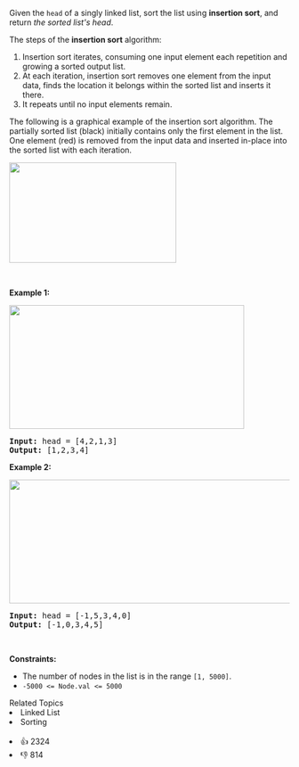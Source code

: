 <p>Given the <code>head</code> of a singly linked list, sort the list using <strong>insertion sort</strong>, and return <em>the sorted list's head</em>.</p>

<p>The steps of the <strong>insertion sort</strong> algorithm:</p>

<ol> 
 <li>Insertion sort iterates, consuming one input element each repetition and growing a sorted output list.</li> 
 <li>At each iteration, insertion sort removes one element from the input data, finds the location it belongs within the sorted list and inserts it there.</li> 
 <li>It repeats until no input elements remain.</li> 
</ol>

<p>The following is a graphical example of the insertion sort algorithm. The partially sorted list (black) initially contains only the first element in the list. One element (red) is removed from the input data and inserted in-place into the sorted list with each iteration.</p> 
<img alt="" src="https://upload.wikimedia.org/wikipedia/commons/0/0f/Insertion-sort-example-300px.gif" style="height:180px; width:300px" /> 
<p>&nbsp;</p> 
<p><strong class="example">Example 1:</strong></p> 
<img alt="" src="https://assets.leetcode.com/uploads/2021/03/04/sort1linked-list.jpg" style="width: 422px; height: 222px;" /> 
<pre>
<strong>Input:</strong> head = [4,2,1,3]
<strong>Output:</strong> [1,2,3,4]
</pre>

<p><strong class="example">Example 2:</strong></p> 
<img alt="" src="https://assets.leetcode.com/uploads/2021/03/04/sort2linked-list.jpg" style="width: 542px; height: 222px;" /> 
<pre>
<strong>Input:</strong> head = [-1,5,3,4,0]
<strong>Output:</strong> [-1,0,3,4,5]
</pre>

<p>&nbsp;</p> 
<p><strong>Constraints:</strong></p>

<ul> 
 <li>The number of nodes in the list is in the range <code>[1, 5000]</code>.</li> 
 <li><code>-5000 &lt;= Node.val &lt;= 5000</code></li> 
</ul>

<div><div>Related Topics</div><div><li>Linked List</li><li>Sorting</li></div></div><br><div><li>👍 2324</li><li>👎 814</li></div>